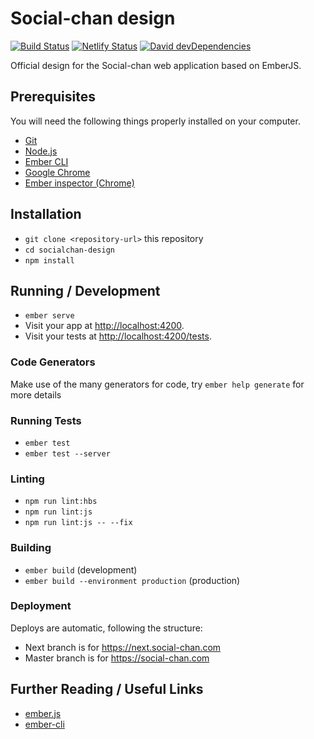 # Social-chan design

[![Build Status](https://travis-ci.org/Social-chan/design.svg?branch=master)](https://travis-ci.org/Social-chan/design) [![Netlify Status](https://api.netlify.com/api/v1/badges/72ae3588-89d7-42f7-9654-4918a64e425b/deploy-status)](https://app.netlify.com/sites/socialchan/deploys) [![David devDependencies](https://david-dm.org/Social-chan/design/dev-status.svg)](https://david-dm.org/Social-chan/design?type=dev)

Official design for the Social-chan web application based on EmberJS.

## Prerequisites

You will need the following things properly installed on your computer.

* [Git](https://git-scm.com/)
* [Node.js](https://nodejs.org/)
* [Ember CLI](https://ember-cli.com/)
* [Google Chrome](https://google.com/chrome/)
* [Ember inspector (Chrome)](https://chrome.google.com/webstore/detail/ember-inspector/bmdblncegkenkacieihfhpjfppoconhi)

## Installation

* `git clone <repository-url>` this repository
* `cd socialchan-design`
* `npm install`

## Running / Development

* `ember serve`
* Visit your app at [http://localhost:4200](http://localhost:4200).
* Visit your tests at [http://localhost:4200/tests](http://localhost:4200/tests).

### Code Generators

Make use of the many generators for code, try `ember help generate` for more details

### Running Tests

* `ember test`
* `ember test --server`

### Linting

* `npm run lint:hbs`
* `npm run lint:js`
* `npm run lint:js -- --fix`

### Building

* `ember build` (development)
* `ember build --environment production` (production)

### Deployment

Deploys are automatic, following the structure:
- Next branch is for https://next.social-chan.com
- Master branch is for https://social-chan.com

## Further Reading / Useful Links

* [ember.js](https://emberjs.com/)
* [ember-cli](https://ember-cli.com/)
